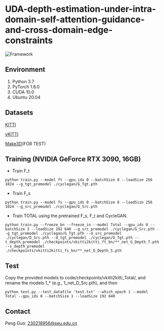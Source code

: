 # UDA-depth-estimation-under-intra-domain-self-attention-guidance-and-cross-domain-edge-constraints
![Framework](https://github.com/chongagp/UDA-depth-estimation-under-intra-domain-self-attention-guidance-and-cross-domain-edge-constraints/blob/main/code/img/Algorithm%20framework.jpg)
## Environment
1. Python 3.7
2. PyTorch 1.8.0
3. CUDA 10.0
4. Ubuntu 20.04

## Datasets
[KITTI](http://www.cvlibs.net/datasets/kitti/raw_data.php)

[vKITTI](https://europe.naverlabs.com/Research/Computer-Vision/Proxy-Virtual-Worlds/)

[Make3D](http://make3d.cs.cornell.edu/data.html)(FOR TEST)


## Training (NVIDIA GeForce RTX 3090, 16GB)

- Train F_t
```
python train.py --model ft --gpu_ids 0 --batchSize 8 --loadSize 256 1024 --g_tgt_premodel ./cyclegan/G_Tgt.pth
```

- Train F_s
```
python train.py --model fs --gpu_ids 0 --batchSize 8 --loadSize 256 1024 --g_src_premodel ./cyclegan/G_Src.pth
```

- Train TOTAL using the pretrained F_s, F_t and CycleGAN.
```
python train.py --freeze_bn --freeze_in --model Total --gpu_ids 0 --batchSize 3 --loadSize 192 640 --g_src_premodel ./cyclegan/G_Src.pth --g_tgt_premodel ./cyclegan/G_Tgt.pth --d_src_premodel ./cyclegan/D_Src.pth --d_tgt_premodel ./cyclegan/D_Tgt.pth --t_depth_premodel ./checkpoints/vkitti2kitti_ft_bn/**_net_G_Depth_T.pth --s_depth_premodel ./checkpoints/vkitti2kitti_fs_bn/**_net_G_Depth_S.pth 
```

## Test

Copy the provided models to code/checkpoints/vkitti2kitti_Total/, and rename the models 1_* (e.g., 1_net_D_Src.pth), and then
```
python test.py --test_datafile 'test.txt' --which_epoch 1 --model Total --gpu_ids 0 --batchSize 1 --loadSize 192 640
```

## Contact
Peng Guo: 230218956@seu.edu.cn
